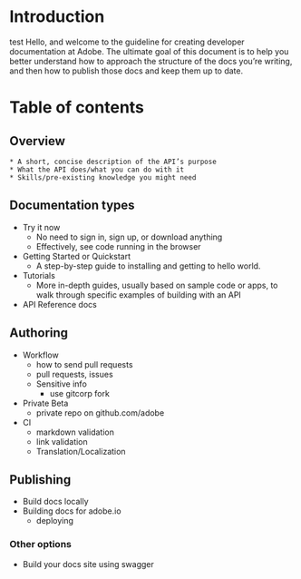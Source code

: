 # Introduction
test
Hello, and welcome to the guideline for creating developer documentation at Adobe. The ultimate goal of this document is to help you better understand how to approach the structure of the docs you’re writing, and then how to publish those docs and keep them up to date.

# Table of contents

## Overview
    * A short, concise description of the API’s purpose
    * What the API does/what you can do with it
    * Skills/pre-existing knowledge you might need

## Documentation types
* Try it now
    * No need to sign in, sign up, or download anything
    * Effectively, see code running in the browser
* Getting Started or Quickstart
    * A step-by-step guide to installing and getting to hello world.
* Tutorials
    * More in-depth guides, usually based on sample code or apps, to walk through specific examples of building with an API
* API Reference docs

## Authoring
* Workflow
	* how to send pull requests
	* pull requests, issues
	* Sensitive info
		* use gitcorp fork
* Private Beta
	* private repo on github.com/adobe
* CI
	* markdown validation
	* link validation
	* Translation/Localization

## Publishing
* Build docs locally
* Building docs for adobe.io
	* deploying

### Other options
* Build your docs site using swagger

